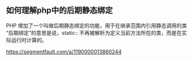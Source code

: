 ## 如何理解php中的后期静态绑定

PHP 增加了一个叫做后期静态绑定的功能，用于在继承范围内引用静态调用的类
“后期绑定”的意思是说，static:: 不再被解析为定义当前方法所在的类，而是在实际运行时计算的。


https://segmentfault.com/a/1190000013860244
